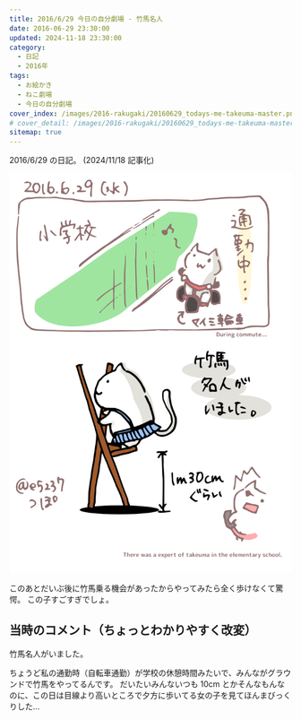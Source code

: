 ```yaml
---
title: 2016/6/29 今日の自分劇場 - 竹馬名人
date: 2016-06-29 23:30:00
updated: 2024-11-18 23:30:00
category:
  - 日記
  - 2016年
tags:
  - お絵かき
  - ねこ劇場
  - 今日の自分劇場
cover_index: /images/2016-rakugaki/20160629_todays-me-takeuma-master.png
# cover_detail: /images/2016-rakugaki/20160629_todays-me-takeuma-master.png
sitemap: true
---
```


2016/6/29 の日記。 (2024/11/18 記事化)

![](/images/2016-rakugaki/20160629_todays-me-takeuma-master.png)


このあとだいぶ後に竹馬乗る機会があったからやってみたら全く歩けなくて驚愕。
この子すごすぎでしょ。


当時のコメント（ちょっとわかりやすく改変）
---
竹馬名人がいました。

ちょうど私の通勤時（自転車通勤）が学校の休憩時間みたいで、みんながグラウンドで竹馬をやってるんです。
だいたいみんないつも 10cm とかそんなもんなのに、この日は目線より高いところで夕方に歩いてる女の子を見てほんまびっくりした…
